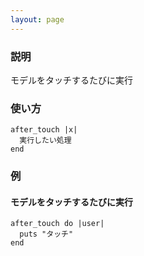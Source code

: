 ```yaml
---
layout: page
---
```

### 説明
モデルをタッチするたびに実行

### 使い方
    after_touch |x|
      実行したい処理
    end

### 例
#### モデルをタッチするたびに実行
    after_touch do |user|
      puts "タッチ"
    end